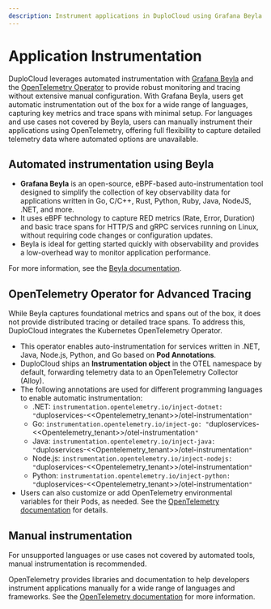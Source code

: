 ```yaml
---
description: Instrument applications in DuploCloud using Grafana Beyla and OpenTelemetry
---
```


# Application Instrumentation

DuploCloud leverages automated instrumentation with [Grafana Beyla](https://grafana.com/docs/beyla/latest/) and the [OpenTelemetry Operator](https://opentelemetry.io/docs/kubernetes/operator/) to provide robust monitoring and tracing without extensive manual configuration. With Grafana Beyla, users get automatic instrumentation out of the box for a wide range of languages, capturing key metrics and trace spans with minimal setup. For languages and use cases not covered by Beyla, users can manually instrument their applications using OpenTelemetry, offering full flexibility to capture detailed telemetry data where automated options are unavailable.

## Automated instrumentation using Beyla

* **Grafana Beyla** is an open-source, eBPF-based auto-instrumentation tool designed to simplify the collection of key observability data for applications written in Go, C/C++, Rust, Python, Ruby, Java, NodeJS, .NET, and more.
* It uses eBPF technology to capture RED metrics (Rate, Error, Duration) and basic trace spans for HTTP/S and gRPC services running on Linux, without requiring code changes or configuration updates.
* Beyla is ideal for getting started quickly with observability and provides a low-overhead way to monitor application performance.

For more information, see the [Beyla documentation](https://grafana.com/oss/beyla-ebpf/).&#x20;

## **OpenTelemetry Operator for Advanced Tracing**

While Beyla captures foundational metrics and spans out of the box, it does not provide distributed tracing or detailed trace spans. To address this, DuploCloud integrates the Kubernetes OpenTelemetry Operator.

* This operator enables auto-instrumentation for services written in .NET, Java, Node.js, Python, and Go based on **Pod Annotations**.
* DuploCloud ships an **Instrumentation object** in the OTEL namespace by default, forwarding telemetry data to an OpenTelemetry Collector (Alloy).
* The following annotations are used for different programming languages to enable automatic instrumentation:
  * .NET: `instrumentation.opentelemetry.io/inject-dotnet: "`duploservices-<\<Opentelemetry\_tenant>>/otel-instrumentation`"`
  * Go: `instrumentation.opentelemetry.io/inject-go: "`duploservices-<\<Opentelemetry\_tenant>>/otel-instrumentation`"`
  * Java: `instrumentation.opentelemetry.io/inject-java: "`duploservices-<\<Opentelemetry\_tenant>>/otel-instrumentation`"`
  * Node.js: `instrumentation.opentelemetry.io/inject-nodejs: "`duploservices-<\<Opentelemetry\_tenant>>/otel-instrumentation`"`
  * Python: `instrumentation.opentelemetry.io/inject-python: "`duploservices-<\<Opentelemetry\_tenant>>/otel-instrumentation`"`
* Users can also customize or add OpenTelemetry environmental variables for their Pods, as needed. See the [OpenTelemetry documentation](https://opentelemetry.io/docs/kubernetes/operator/automatic/) for details.&#x20;

## Manual instrumentation

For unsupported languages or use cases not covered by automated tools, manual instrumentation is recommended.

OpenTelemetry provides libraries and documentation to help developers instrument applications manually for a wide range of languages and frameworks. See the [OpenTelemetry documentation](https://opentelemetry.io/docs/languages/) for more information.&#x20;
